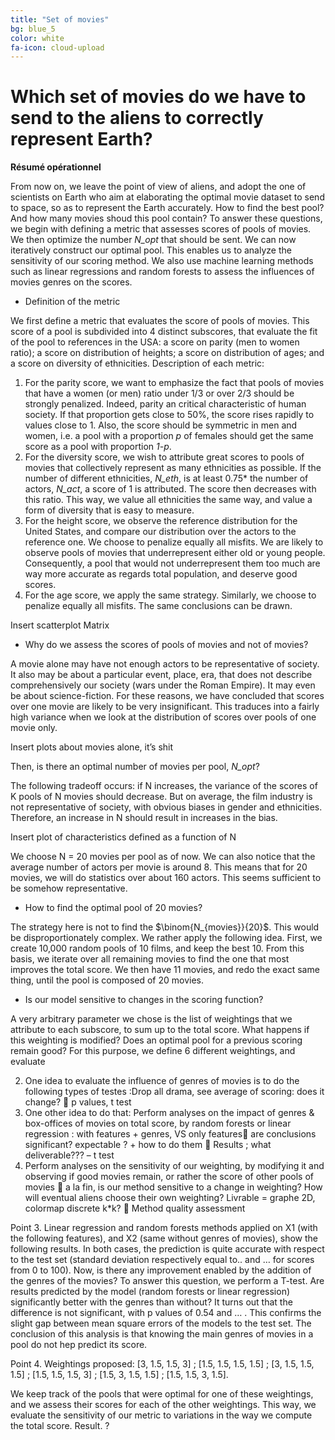 ```yaml
---
title: "Set of movies"
bg: blue_5
color: white
fa-icon: cloud-upload
---
```


# Which set of movies do we have to send to the aliens to correctly represent Earth?

**Résumé opérationnel**

From now on, we leave the point of view of aliens, and adopt the one of scientists on Earth who aim at elaborating the optimal movie dataset to send to space, so as to represent the Earth accurately. How to find the best pool? And how many movies shoud this pool contain?
To answer these questions, we begin with defining a metric that assesses scores of pools of movies. We then optimize the number *N_opt* that should be sent. We can now iteratively construct our optimal pool. This enables us to analyze the sensitivity of our scoring method. We also use machine learning methods such as linear regressions and random forests to assess the influences of movies genres on the scores.

* Definition of the metric

We first define a metric that evaluates the score of pools of movies. This score of a pool is subdivided into 4 distinct subscores, that evaluate the fit of the pool to references in the USA: a score on parity (men to women ratio); a score on distribution of heights; a score on distribution of ages; and a score on diversity of ethnicities.
Description of each metric:
1.	For the parity score, we want to emphasize the fact that pools of movies that have a women (or men) ratio under 1/3 or over 2/3 should be strongly penalized. Indeed, parity an critical characteristic of human society. If that proportion gets close to 50%, the score rises rapidly to values close to 1. Also, the score should be symmetric in men and women, i.e. a pool with a proportion *p* of females should get the same score as a pool with proportion *1-p*.
2.	For the diversity score, we wish to attribute great scores to pools of movies that collectively represent as many ethnicities as possible. If the number of different ethnicities, *N_eth*, is at least 0.75* the number of actors, *N_act*, a score of 1 is attributed. The score then decreases with this ratio. This way, we value all ethnicities the same way, and value a form of diversity that is easy to measure.
3. For the height score, we observe the reference distribution for the United States, and compare our distribution over the actors to the reference one. We choose to penalize equally all misfits. We are likely to observe pools of movies that underrepresent either old or young people. Consequently, a pool that would not underrepresent them too much are way more accurate as regards total population, and deserve good scores.
4. For the age score, we apply the same strategy. Similarly, we choose to penalize equally all misfits. The same conclusions can be drawn.


Insert scatterplot Matrix

* Why do we assess the scores of pools of movies and not of movies?

A movie alone may have not enough actors to be representative of society. It also may be about a particular event, place, era, that does not describe comprehensively our society (wars under the Roman Empire). It may even be about science-fiction. For these reasons, we have concluded that scores over one movie are likely to be very insignificant. 
This traduces into a fairly high variance when we look at the distribution of scores over pools of one movie only. 

Insert plots about movies alone, it’s shit

Then, is there an optimal number of movies per pool, 
*N_opt*?

The following tradeoff occurs: if N increases, the variance of the scores of K pools of N movies should decrease. But on average, the film industry is not representative of society, with obvious biases in gender and ethnicities. Therefore, an increase in N should result in increases in the bias.

Insert plot of characteristics defined as a function of N


We choose N = 20 movies per pool as of now. We can also notice that the average number of actors per movie is around 8. This means that for 20 movies, we will do statistics over about 160 actors. This seems sufficient to be somehow representative.


* How to find the optimal pool of 20 movies?

The strategy here is not to find the $\binom{N_{movies}}{20}$. This would be disproportionately complex. We rather apply the following idea. First, we create 10,000 random pools of 10 films, and keep the best 10. From this basis, we iterate over all remaining movies to find the one that most improves the total score. We then have 11 movies, and redo the exact same thing, until the pool is composed of 20 movies.

* Is our model sensitive to changes in the scoring function?

A very arbitrary parameter we chose is the list of weightings that we attribute to each subscore, to sum up to the total score. What happens if this weighting is modified? Does an optimal pool for a previous scoring remain good? For this purpose, we define 6 different weightings, and evaluate 


2.	One idea to evaluate the influence of genres of movies is to do the following types of testes :Drop all drama, see average of scoring: does it change?  p values, t test
3.	One other idea to do that: Perform analyses on the impact of genres & box-offices of movies on total score, by random forests or linear regression : with features + genres, VS only features are conclusions significant? expectable ? + how to do them  Results ; what deliverable??? – t test
4.	Perform analyses on the sensitivity of our weighting, by modifying it and observing if good movies remain, or rather the score of other pools of movies  a la fin, is our method sensitive to a change in weighting? How will eventual aliens choose their own weighting? Livrable = graphe 2D, colormap discrete k*k?  Method quality assessment


Point 3. Linear regression and random forests methods applied on X1 (with the following features), and X2 (same without genres of movies), show the following results. In both cases, the prediction is quite accurate with respect to the test set (standard deviation respectively equal to.. and … for scores from 0 to 100). Now, is there any improvement enabled by the addition of the genres of the movies? To answer this question, we perform a T-test. Are results predicted by the model (random forests or linear regression) significantly better with the genres than without? It turns out that the difference is not significant, with p values of 0.54 and … . This confirms the slight gap between mean square errors of the models to the test set. The conclusion of this analysis is that knowing the main genres of movies in a pool do not hep predict its score.


Point 4. Weightings proposed: [3, 1.5, 1.5, 3] ; [1.5, 1.5, 1.5, 1.5] ; [3, 1.5, 1.5, 1.5] ; [1.5, 1.5, 1.5, 3] ; [1.5, 3, 1.5, 1.5] ; [1.5, 1.5, 3, 1.5]. 

We keep track of the pools that were optimal for one of these weightings, and we assess their scores for each of the other weightings. This way, we evaluate the sensitivity of our metric to variations in the way we compute the total score. 
Result. ?


